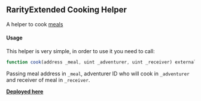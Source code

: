 ## RarityExtended Cooking Helper
A helper to cook [meals](https://github.com/Rarity-Extended/rarity_extended_cook)

#### Usage
This helper is very simple, in order to use it you need to call:

```js
function cook(address _meal, uint _adventurer, uint _receiver) external;
```

Passing meal address in `_meal`, adventurer ID who will cook in `_adventurer` and receiver of meal in `_receiver`.

**[Deployed here](https://ftmscan.com/address/0xFE23ea8C57Ee4f28E9C60cA09C512Ce80e90E6F5)**